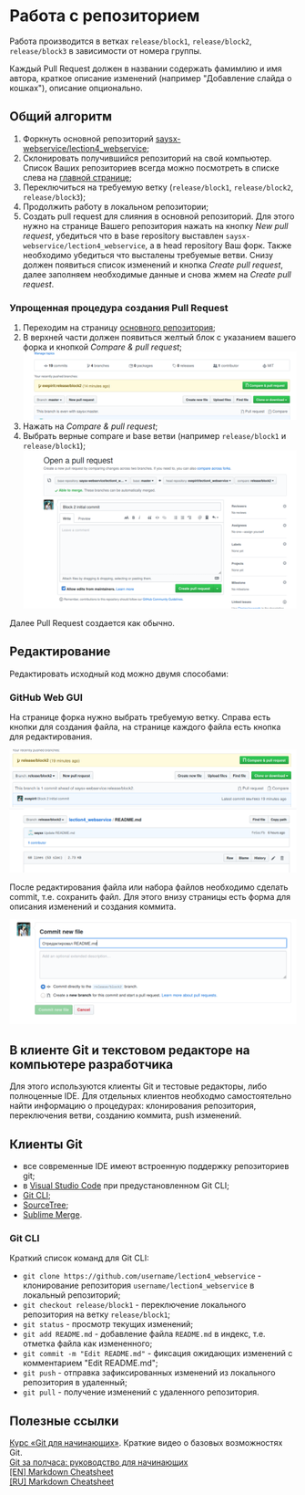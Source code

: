 # Работа с репозиторием

Работа производится в ветках `release/block1`, `release/block2`, `release/block3`
в зависимости от номера группы.

Каждый Pull Request должен в названии содержать фамимлию и имя автора, краткое описание изменений (например "Добавление слайда о кошках"), описание опционально.

## Общий алгоритм

1. Форкнуть основной репозиторий [saysx-webservice/lection4_webservice](https://github.com/saysx-webservice/lection4_webservice);
2. Склонировать получившийся репозиторий на свой компьютер. Список Ваших репозиториев всегда можно посмотреть в списке слева на [главной странице](https://github.com/);
3. Переключиться на требуемую ветку (`release/block1`, `release/block2`, `release/block3`);
4. Продолжить работу в локальном репозитории;
5. Создать pull request для слияния в основной репозиторий. Для этого нужно на странице Вашего репозитория нажать на кнопку *New pull request*, убедиться что в base repository выставлен `saysx-webservice/lection4_webservice`, а в head repository Ваш форк. Также необходимо убедиться что высталены требуемые ветви. Снизу должен появиться список изменений и кнопка *Create pull request*, далее заполняем необходимые данные и снова жмем на *Create pull request*.

### Упрощенная процедура создания Pull Request

1. Переходим на страницу [основного репозитория](https://github.com/saysx-webservice/lection4_webservice);
2. В верхней части должен появиться желтый блок с указанием вашего форка и кнопкой *Compare & pull request*;
   ![Шапка репозитория](img/img1.png)
3. Нажать на *Compare & pull request*;
4. Выбрать верные compare и base ветви (например `release/block1` и `release/block1`);
   ![Создание Pull Request](img/img2.png)

Далее Pull Request создается как обычно.

## Редактирование

Редактировать исходный код можно двумя способами:

### GitHub Web GUI

На странице форка нужно выбрать требуемую ветку. Справа есть кнопки для создания файла, на странице каждого файла есть кнопка для редактирования.

![Создание файла](img/github_img1.png)
![Редактирование](img/github_img2.png)

После редактирования файла или набора файлов необходимо сделать commit, т.е. сохранить файл. Для этого внизу страницы есть форма для описания изменений и создания коммита.

![Commit file](img/github_img3.png)

## В клиенте Git и текстовом редакторе на компьютере разработчика

Для этого используются клиенты Git и тестовые редакторы, либо полноценные IDE. Для отдельных клиентов необходмо самостоятельно найти информацию о процедурах: клонирования репозитория, переключения ветви, 
созданию коммита, push изменений.

## Клиенты Git

* все современные IDE имеют встроенную поддержку репозиториев git;
* в [Visual Studio Code](https://code.visualstudio.com/) при предустановленном Git CLI;
* [Git CLI](https://git-scm.com/downloads);
* [SourceTree](https://www.sourcetreeapp.com/);
* [Sublime Merge](https://www.sublimemerge.com/).

### Git CLI

Краткий список команд для Git CLI:
* `git clone https://github.com/username/lection4_webservice` - клонирование репозитория `username/lection4_webservice` в локальный репозиторий;
* `git checkout release/block1` - переключение локального репозитория на ветку `release/block1`;
* `git status` - просмотр текущих изменений;
* `git add README.md` - добавление файла `README.md` в индекс, т.е. отметка файла как измененного;
* `git commit -m "Edit README.md"` - фиксация ожидающих изменений с комментарием "Edit README.md";
* `git push` - отправка зафиксированных изменений из локального репозитория в удаленный;
* `git pull` - получение изменений с удаленного репозитория.

## Полезные ссылки

[Курс «Git для начинающих»](https://tproger.ru/video/git-for-beginners-3/). Краткие видео о базовых возможностях Git.  
[Git за полчаса: руководство для начинающих](https://proglib.io/p/git-for-half-an-hour)  
[[EN] Markdown Cheatsheet](https://github.com/adam-p/markdown-here/wiki/Markdown-Cheatsheet)  
[[RU] Markdown Cheatsheet](https://github.com/sandino/Markdown-Cheatsheet)  